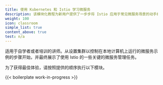 ```yaml
---
title: 使用 Kubernetes 和 Istio 学习微服务
description: 该模块化教程为新用户提供了一步步将 Istio 应用于常见微服务场景的动手经验。
weight: 100
icon: classroom
simple_list: true
content_above: true
test: n/a
---
```


适用于自学者或者培训的讲师。从设置集群以控制在本地计算机上运行的微服务示例的步骤开始，并最终展示了使用 Istio 的一些关键的微服务管理任务。

为了获得最佳体验，请按照提供的顺序执行以下模块。

{{< boilerplate work-in-progress >}}
